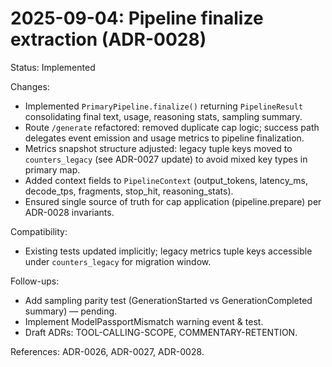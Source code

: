 # 2025-09-04: Pipeline finalize extraction (ADR-0028)

Status: Implemented

Changes:

- Implemented `PrimaryPipeline.finalize()` returning `PipelineResult` consolidating final text, usage, reasoning stats, sampling summary.
- Route `/generate` refactored: removed duplicate cap logic; success path delegates event emission and usage metrics to pipeline finalization.
- Metrics snapshot structure adjusted: legacy tuple keys moved to `counters_legacy` (see ADR-0027 update) to avoid mixed key types in primary map.
- Added context fields to `PipelineContext` (output_tokens, latency_ms, decode_tps, fragments, stop_hit, reasoning_stats).
- Ensured single source of truth for cap application (pipeline.prepare) per ADR-0028 invariants.

Compatibility:

- Existing tests updated implicitly; legacy metrics tuple keys accessible under `counters_legacy` for migration window.

Follow-ups:

- Add sampling parity test (GenerationStarted vs GenerationCompleted summary) — pending.
- Implement ModelPassportMismatch warning event & test.
- Draft ADRs: TOOL-CALLING-SCOPE, COMMENTARY-RETENTION.

References: ADR-0026, ADR-0027, ADR-0028.
